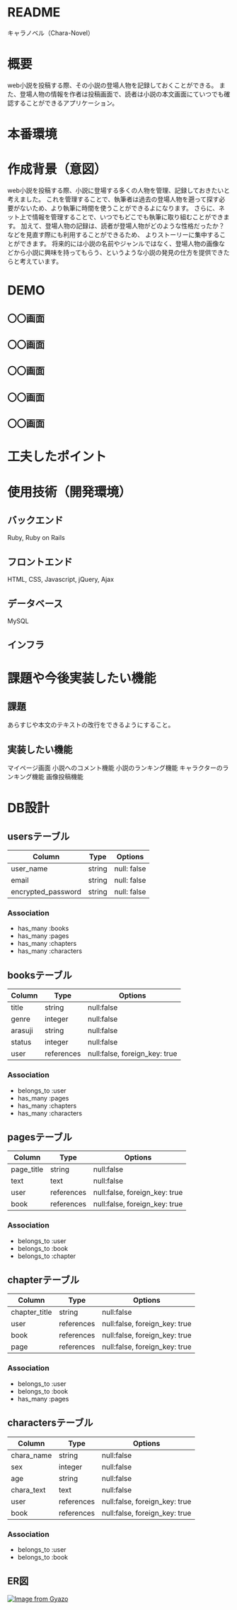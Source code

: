 # README
キャラノベル（Chara-Novel）
# 概要
web小説を投稿する際、その小説の登場人物を記録しておくことができる。
また、登場人物の情報を作者は投稿画面で、読者は小説の本文画面にていつでも確認することができるアプリケーション。
# 本番環境

# 作成背景（意図）
web小説を投稿する際、小説に登場する多くの人物を管理、記録しておきたいと考えました。
これを管理することで、執筆者は過去の登場人物を遡って探す必要がないため、より執筆に時間を使うことができるよになります。
さらに、ネット上で情報を管理することで、いつでもどこでも執筆に取り組むことができます。
加えて、登場人物の記録は、読者が登場人物がどのような性格だったか？などを見直す際にも利用することができるため、
よりストーリーに集中することができます。
将来的には小説の名前やジャンルではなく、登場人物の画像などから小説に興味を持ってもらう、というような小説の発見の仕方を提供できたらと考えています。

# DEMO

## 〇〇画面

## 〇〇画面

## 〇〇画面

## 〇〇画面

## 〇〇画面

# 工夫したポイント

# 使用技術（開発環境）
## バックエンド
Ruby, Ruby on Rails
## フロントエンド
HTML, CSS, Javascript, jQuery, Ajax
## データベース
MySQL
## インフラ

# 課題や今後実装したい機能
## 課題
あらすじや本文のテキストの改行をできるようにすること。
## 実装したい機能
マイページ画面
小説へのコメント機能
小説のランキング機能
キャラクターのランキング機能
画像投稿機能

# DB設計
## usersテーブル

| Column             | Type   | Options     |
| ------------------ | ------ | ----------- |
| user_name          | string | null: false |
| email              | string | null: false |
| encrypted_password | string | null: false |

### Association

- has_many :books
- has_many :pages
- has_many :chapters
- has_many :characters

## booksテーブル

| Column             | Type       | Options                        |
| ------------------ | ---------- | ------------------------------ |
| title              | string     | null:false                     |
| genre              | integer    | null:false                     |
| arasuji            | string     | null:false                     |
| status             | integer    | null:false                     |
| user               | references | null:false, foreign_key: true  |

### Association

- belongs_to :user
- has_many :pages
- has_many :chapters
- has_many :characters

## pagesテーブル

| Column             | Type       | Options                        |
| ------------------ | ---------- | ------------------------------ |
| page_title         | string     | null:false                     |
| text               | text       | null:false                     |
| user               | references | null:false, foreign_key: true  |
| book               | references | null:false, foreign_key: true  |

### Association

- belongs_to :user
- belongs_to :book
- belongs_to :chapter

## chapterテーブル

| Column             | Type       | Options                        |
| ------------------ | ---------- | ------------------------------ |
| chapter_title      | string     | null:false                     |
| user               | references | null:false, foreign_key: true  |
| book               | references | null:false, foreign_key: true  |
| page               | references | null:false, foreign_key: true  |

### Association

- belongs_to :user
- belongs_to :book
- has_many :pages

## charactersテーブル

| Column             | Type       | Options                        |
| ------------------ | ---------- | ------------------------------ |
| chara_name         | string     | null:false                     |
| sex                | integer    | null:false                     |
| age                | string     | null:false                     |
| chara_text         | text       | null:false                     |
| user               | references | null:false, foreign_key: true  |
| book               | references | null:false, foreign_key: true  |

### Association

- belongs_to :user
- belongs_to :book

## ER図
[![Image from Gyazo](https://i.gyazo.com/d0a5f554fb7bc0547c62f18b0dff838b.png)](https://gyazo.com/d0a5f554fb7bc0547c62f18b0dff838b)